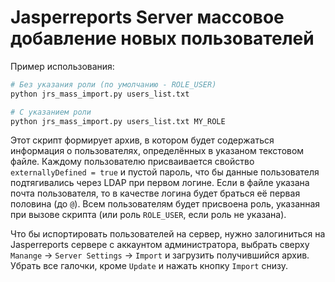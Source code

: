 # Jasperreports Server массовое добавление новых пользователей

Пример использования:

```bash
# Без указания роли (по умолчанию - ROLE_USER)
python jrs_mass_import.py users_list.txt

# С указанием роли
python jrs_mass_import.py users_list.txt MY_ROLE
```

Этот скрипт формирует архив, в котором будет содержаться информация о пользователях, определённых в указаном текстовом файле. Каждому пользователю присваивается свойство `externallyDefined = true` и пустой пароль, что бы данные пользователя подтягивались через LDAP при первом логине. Если в файле указана почта пользователя, то в качестве логина будет браться её первая половина (до `@`). Всем пользователям будет присвоена роль, указанная при вызове скрипта (или роль `ROLE_USER`, если роль не указана).

Что бы испортировать пользователей на сервер, нужно залогиниться на Jasperreports сервере с аккаунтом администратора, выбрать сверху `Manange` -> `Server Settings` -> `Import` и загрузить получившийся архив. Убрать все галочки, кроме `Update` и нажать кнопку `Import` снизу.
